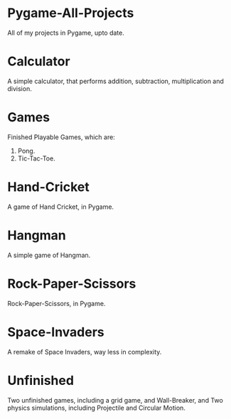 # Pygame-All-Projects
All of my projects in Pygame, upto date.

# Calculator
A simple calculator, that performs addition, subtraction, multiplication and division.

# Games
Finished Playable Games, which are:

1. Pong.
2. Tic-Tac-Toe.

# Hand-Cricket
A game of Hand Cricket, in Pygame.

# Hangman
A simple game of Hangman.

# Rock-Paper-Scissors
Rock-Paper-Scissors, in Pygame.

# Space-Invaders
A remake of Space Invaders, way less in complexity.

# Unfinished
Two unfinished games, including a grid game, and Wall-Breaker, and Two physics simulations, including Projectile and Circular Motion.
